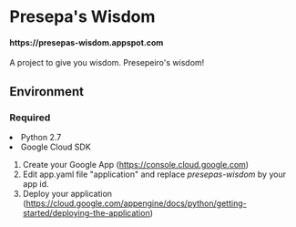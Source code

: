 <h1>Presepa's Wisdom</h1>
<h4>https://presepas-wisdom.appspot.com</h4>

A project to give you wisdom. Presepeiro's wisdom!

<h2>Environment</h2>
<h3>Required</h3>
<li>Python 2.7</li>
<li>Google Cloud SDK</li>

1. Create your Google App (https://console.cloud.google.com)
2. Edit app.yaml file "application" and replace <i>presepas-wisdom</i> by your app id.
3. Deploy your application (https://cloud.google.com/appengine/docs/python/getting-started/deploying-the-application)
